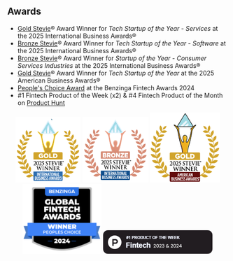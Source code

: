 ## Awards
- [Gold Stevie](https://nvstly.com/shrt/stevieiba)® Award Winner for *Tech Startup of the Year - Services* at the 2025 International Business Awards®
- [Bronze Stevie](https://nvstly.com/shrt/stevieiba)® Award Winner for *Tech Startup of the Year - Software* at the 2025 International Business Awards®
- [Bronze Stevie](https://nvstly.com/shrt/stevieiba)® Award Winner for *Startup of the Year - Consumer Services Industries* at the 2025 International Business Awards®
- [Gold Stevie](https://nvstly.com/shrt/stevieaba)® Award Winner for *Tech Startup of the Year* at the 2025 American Business Awards®
- [People's Choice Award](https://nvstly.com/shrt/bnzgaward) at the Benzinga Fintech Awards 2024  
- #1 Fintech Product of the Week (x2) & #4 Fintech Product of the Month on [Product Hunt](https://www.producthunt.com/products/nvstly-social-investing)

<p align="center">
  <a href="https://nvstly.com/shrt/stevieiba" target="_blank"><img src="assets/images/stevieiba_gold_small.png" alt="Gold Stevie® Awards height="160"></a> <a href="https://nvstly.com/shrt/stevieiba" target="_blank"><img src="assets/images/stevieiba_bronze_small.png" alt="Bronze Stevie® Awards height="160"></a> <a href="https://nvstly.com/shrt/stevieaba" target="_blank"><img src="assets/images/stevie_badge.png" alt="Gold Stevie® Award" height="160"></a><a href="https://nvstly.com/shrt/bnzgaward" target="_blank"><img src="assets/images/benzinga_badge_small.png" alt="People's Choice Award" height="160"></a> <a href="https://nvstly.com/go/producthunt" target="_blank"><img src="assets/images/product_hunt.png" alt="#1 Fintech Product of the Week" height="54"></a>
</p>
